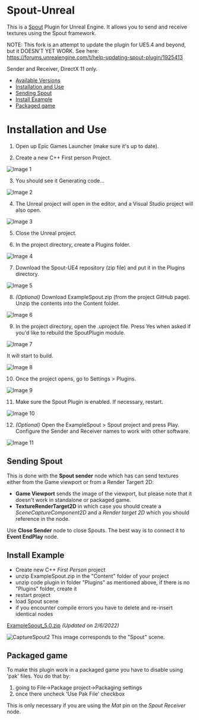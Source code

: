 # Spout-Unreal
This is a [Spout](http://spout.zeal.co/) Plugin for Unreal Engine. It allows you to send and receive textures using the Spout framework.

NOTE: This fork is an attempt to update the plugin for UE5.4 and beyond, but it DOESN'T YET WORK. See here: https://forums.unrealengine.com/t/help-updating-spout-plugin/1925413

Sender and Receiver, DirectX 11 only.

* [Available Versions](#available-versions)
* [Installation and Use](#installation-and-use)
* [Sending Spout](#sending-spout)
* [Install Example](#install-example)
* [Packaged game](#packaged-game)


# Installation and Use

1. Open up Epic Games Launcher (make sure it's up to date).

2. Create a new C++ First person Project.

![Image 1](images/SpoutExample_Instructions_01.png)

3. You should see it Generating code...

![Image 2](images/SpoutExample_Instructions_02.png)

4. The Unreal project will open in the editor, and a Visual Studio project will also open.

![Image 3](images/SpoutExample_Instructions_03.png)

5. Close the Unreal project.

6. In the project directory, create a Plugins folder.

![Image 4](images/SpoutExample_Instructions_04.png)

7. Download the Spout-UE4 repository (zip file) and put it in the Plugins directory.

![Image 5](images/SpoutExample_Instructions_05.png)

8. *(Optional)* Download ExampleSpout.zip (from the project GitHub page). Unzip the contents into the Content folder.

![Image 6](images/SpoutExample_Instructions_06.png)

9. In the project directory, open the .uproject file. Press Yes when asked if you'd like to rebuild the SpoutPlugin module.

![Image 7](images/SpoutExample_Instructions_07.png)

It will start to build.

![Image 8](images/SpoutExample_Instructions_08.png)

10. Once the project opens, go to Settings > Plugins.

![Image 9](images/SpoutExample_Instructions_09.png)

11. Make sure the Spout Plugin is enabled. If necessary, restart.

![Image 10](images/SpoutExample_Instructions_10.png)

12. *(Optional)* Open the ExampleSpout > Spout project and press Play. Configure the Sender and Receiver names to work with other software.

![Image 11](images/SpoutExample_Instructions_11.png)


## Sending Spout

This is done with the **Spout sender** node which has can send textures either from the Game viewport or from a Render Targert 2D: 
  * **Game Viewport** sends the image of the viewport, but please note that it doesn't work in standalone or packaged game.
  * **TextureRenderTarget2D** in which case you should create a _SceneCaptureComponent2D_ and a *Render target 2D* which you should reference in the node.

Use **Close Sender** node to close Spouts. The best way is to connect it to **Event EndPlay** node.

## Install Example

* Create new C++ *First Person* project
* unzip ExampleSpout.zip in the "Content" folder of your project
* unzip code plugin in folder "Plugins" as mentioned above, if there is no "Plugins" folder, create it
* restart project
* load Spout scene
* if you encounter compile errors you have to delete and re-insert identical nodes

[ExampleSpout_5.0.zip](http://L05.github.io/Spout-UE4/exampleSpoutUE4/ExampleSpout_5.0.zip) *(Updated on 2/6/2022)*

![CaptureSpout2](http://aledel.github.io/Spout-UE4/images/spout2.jpg)
This image corresponds to the "Spout" scene. 

## Packaged game
To make this plugin work in a packaged game you have to disable using 'pak' files. You do that by:
1. going to File->Package project->Packaging settings
2. once there uncheck 'Use Pak File' checkbox

This is only necessary if you are using the *Mat* pin on the *Spout Receiver* node.
